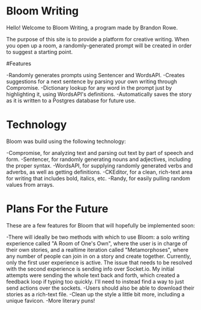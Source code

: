 # Bloom Writing

Hello! Welcome to Bloom Writing, a program made by Brandon Rowe.

The purpose of this site is to provide a platform for creative writing. When you open up a room, a randomly-generated prompt will be created in order to suggest a starting point.

#Features

-Randomly generates prompts using Sentencer and WordsAPI.
-Creates suggestions for a next sentence by parsing your own writing through Compromise.
-Dictionary lookup for any word in the prompt just by highlighting it, using WordsAPI's definitions.
-Automatically saves the story as it is written to a Postgres database for future use.

# Technology

Bloom was build using the following technology:

-Compromise, for analyzing text and parsing out text by part of speech and form.
-Sentencer, for randomly generating nouns and adjectives, including the proper syntax.
-WordsAPI, for supplying randomly generated verbs and adverbs, as well as getting definitions.
-CKEditor, for a clean, rich-text area for writing that includes bold, italics, etc.
-Randy, for easily pulling random values from arrays.

# Plans For the Future

These are a few features for Bloom that will hopefully be implemented soon:

-There will ideally be two methods with which to use Bloom: a solo writing experience called "A Room of One's Own", where the user is in charge of their own stories, and a realtime iteration called "Metamorphoses", where any number of people can join in on a story and create together. Currently, only the first user experience is active. The issue that needs to be resolved with the second experience is sending info over Socket.io. My initial attempts were sending the whole text back and forth, which created a feedback loop if typing too quickly. I'll need to instead find a way to just send actions over the sockets.
-Users should also be able to download their stories as a rich-text file.
-Clean up the style a little bit more, including a unique favicon.
-More literary puns!

